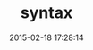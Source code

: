 ---
layout: post
title:  "syntax"
repo:   "dblock/syntax"
date:   2015-02-18 17:28:14
gemurl: https://github.com/dblock/syntax
---